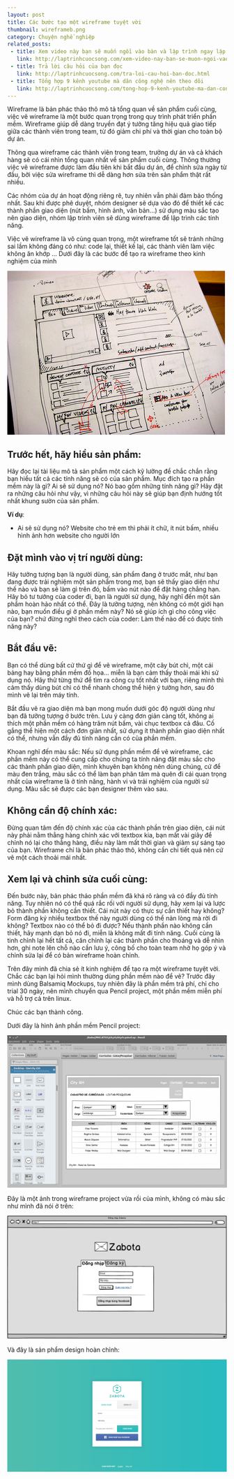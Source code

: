 ```yaml
---
layout: post
title: Các bước tạo một wireframe tuyệt vời
thumbnail: wireframeb.png
category: Chuyện nghề nghiệp
related_posts:
 - title: Xem video này bạn sẽ muốn ngồi vào bàn và lập trình ngay lập tức
   link: http://laptrinhcuocsong.com/xem-video-nay-ban-se-muon-ngoi-vao-va-lap-trinh-ngay-lap-tuc.html
 - title: Trả lời câu hỏi của bạn đọc
   link: http://laptrinhcuocsong.com/tra-loi-cau-hoi-ban-doc.html
 - title: Tổng hợp 9 kênh youtube mà dân công nghệ nên theo dõi
   link: http://laptrinhcuocsong.com/tong-hop-9-kenh-youtube-ma-dan-cong-nghe-nen-theo-doi.html
---
```

Wireframe là bản phác thảo thô mô tả tổng quan về sản phẩm cuối cùng, việc vẽ wireframe là một bước quan trọng trong quy trình phát triển phần mềm. Wireframe giúp dễ dàng truyền đạt ý tưởng tăng hiệu quả giao tiếp giữa các thành viên trong team, từ đó giảm chi phí và thời gian cho toàn bộ dự án.

Thông qua wireframe các thành viên trong team, trưởng dự án và cả khách hàng sẽ có cái nhìn tổng quan nhất về sản phẩm cuối cùng. Thông thường việc vẽ wireframe được làm đầu tiên khi bắt đầu dự án, để chỉnh sửa ngày từ đầu, bởi việc sửa wireframe thì dễ dàng hơn sửa trên sản phẩm thật rất nhiều.

Các nhóm của dự án hoạt động riêng rẽ, tuy nhiên vẫn phải đảm bảo thống nhất. Sau khi được phê duyệt, nhóm designer sẽ dựa vào đó để thiết kế các thành phần giao diện (nút bấm, hình ảnh, văn bản...) sử dụng màu sắc tạo nên giao diện, nhóm lập trình viên sẽ dùng wireframe để lập trình các tính năng.

Việc vẽ wireframe là vô cùng quan trọng, một wireframe tốt sẽ tránh những sai lầm không đáng có như: code lại, thiết kế lại, các thành viên làm việc không ăn khớp ... Dưới đây là các bước để tạo ra wireframe theo kinh nghiệm của mình

![wireframe](images/wireframe-pencil.png)

## Trước hết, hãy hiểu sản phẩm:

Hãy đọc lại tài liệu mô tả sản phẩm một cách kỹ lưỡng để chắc chắn rằng bạn hiểu tất cả các tính năng sẽ có của sản phẩm. Mục đích tạo ra phần mềm này là gì? Ai sẽ sử dụng nó? Nó bao gồm những tính năng gì? Hãy đặt ra những câu hỏi như vậy, vì những câu hỏi này sẽ giúp bạn định hướng tốt nhất khung sườn của sản phẩm.

**Ví dụ**:
- Ai sẽ sử dụng nó? Website cho trẻ em thì phải ít chữ, ít nút bấm, nhiều hình ảnh hơn website cho người lớn

## Đặt mình vào vị trí người dùng:

Hãy tưởng tượng bạn là người dùng, sản phẩm đang ở trước mắt, như bạn đang được trải nghiệm một sản phẩm trong mơ, bạn sẽ thấy giao diện như thế nào và bạn sẽ làm gì trên đó, bấm vào nút nào để đặt hàng chẳng hạn. Hãy bỏ tư tưởng của coder đi, bạn là người sử dụng, hãy nghĩ đến một sản phẩm hoàn hảo nhất có thể. Đây là tưởng tượng, nên không có một giới hạn nào, bạn muốn điều gì ở phần mềm này? Nó sẽ giúp ích gì cho công việc của bạn? chứ đừng nghĩ theo cách của coder: Làm thế nào để có được tính năng này?

## Bắt đầu vẽ:

Bạn có thể dùng bất cứ thứ gì để vẽ wireframe, một cây bút chì, một cái bảng hay bằng phần mềm đồ họa... miễn là bạn cảm thấy thoải mái khi sử dụng nó. Hãy thử từng thứ để tìm ra công cụ tốt nhất với bạn, riêng mình thì cảm thấy dùng bút chì có thể nhanh chóng thể hiện ý tưởng hơn, sau đó mình vẽ lại trên máy tính.

Bắt đầu vẽ ra giao diện mà bạn mong muốn dưới góc độ người dùng như bạn đã tưởng tượng ở bước trên. Lưu ý càng đơn giản càng tốt, không ai thích một phần mềm có hàng trăm nút bấm, vài chục textbox cả đâu. Cố gắng thể hiện một cách đơn giản nhất, sử dụng ít thành phần giao diện nhất có thể, nhưng vẫn đầy đủ tính năng cần có của phần mềm.

Khoan nghĩ đến màu sắc:
Nếu sử dụng phần mềm để vẽ wireframe, các phần mềm này có thể cung cấp cho chúng ta tính năng đặt màu sắc cho các thành phần giao diện, mình khuyên bạn không nên dùng chúng, cứ để màu đen trắng, màu sắc có thể làm bạn phân tâm mà quên đi cái quan trọng nhất của wireframe là ở tính năng, hành vi và trải nghiệm của người sử dụng. Màu sắc sẽ được các bạn designer thêm vào sau.

## Không cần độ chính xác:

Đừng quan tâm đến độ chính xác của các thành phần trên giao diện, cái nút này phải nằm thẳng hàng chính xác với textbox kia, bạn mất vài giây để chỉnh nó lại cho thẳng hàng, điều này làm mất thời gian và giảm sự sáng tạo của bạn. Wireframe chỉ là bản phác thảo thô, không cần chi tiết quá nên cứ vẽ một cách thoải mái nhất.

## Xem lại và chỉnh sửa cuối cùng:

Đến bước này, bản phác thảo phần mềm đã khá rõ ràng và có đầy đủ tính năng. Tuy nhiên nó có thể quá rắc rối với người sử dụng, hãy xem lại và lược bỏ thành phần không cần thiết. Cái nút này có thực sự cần thiết hay không? Form đăng ký nhiều textbox thế này người dùng có thể nản lòng mà rời đi không? Textbox nào có thể bỏ đi được? Nếu thành phần nào không cần thiết, hãy mạnh dạn bỏ nó đi, miễn là không mất đi tính năng.
Cuối cùng là tinh chỉnh lại hết tất cả, căn chỉnh lại các thành phần cho thoáng và dễ nhìn hơn, ghi note lên chỗ nào cần lưu ý, công bố cho toàn team nhờ họ góp ý và chỉnh sửa lại để có bản wireframe hoàn chỉnh.

Trên đây mình đã chia sẻ ít kinh nghiệm để tạo ra một wireframe tuyệt vời. Chắc các bạn lại hỏi mình thường dùng phần mềm nào để vẽ? Trước đây mình dùng Balsamiq Mockups, tuy nhiên đây là phần mềm trả phí, chỉ cho trial 30 ngày, nên mình chuyển qua Pencil project, một phần mềm miễn phí và hỗ trợ cả trên linux.

Chúc các bạn thành công.

Dưới đây là hình ảnh phần mềm Pencil project:

![wireframe](images/pencil-project-wireframe.png)

Đây là một ảnh trong wireframe project vừa rồi của mình, không có màu sắc như mình đã nói ở trên:

![wireframe](images/wireframe-dang-nhap.png)

Và đây là sản phẩm design hoàn chỉnh:

![wireframe](images/dang-nhap-design.png)
